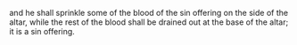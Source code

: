 and he shall sprinkle some of the blood of the sin offering on the side of the altar, while the rest of the blood shall be drained out at the base of the altar; it is a sin offering.
